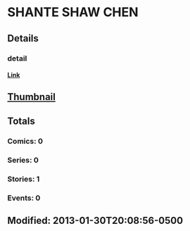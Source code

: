 # SHANTE SHAW CHEN 
## Details
### detail
#### [Link](http://marvel.com/comics/creators/11113/shante_shaw_chen?utm_campaign=apiRef&utm_source=225578a89fc76f3d20fbffda5d17a88d)
## [Thumbnail](http://i.annihil.us/u/prod/marvel/i/mg/b/40/image_not_available.jpg)
## Totals
### Comics: 0
### Series: 0
### Stories: 1
### Events: 0
## Modified: 2013-01-30T20:08:56-0500